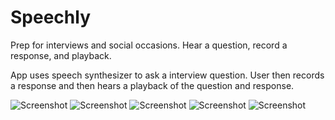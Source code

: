 # Speechly
Prep for interviews and social occasions. Hear a question, record a response, and playback.

App uses speech synthesizer to ask a interview question. User then records a response and then hears a playback of the question and response.

![Screenshot](http://i.imgur.com/MRJztwt.jpg)
![Screenshot](http://i.imgur.com/6HFAVqu.jpg)
![Screenshot](http://i.imgur.com/kvfSKic.jpg)
![Screenshot](http://i.imgur.com/ScOF8Xf.jpg)
![Screenshot](http://i.imgur.com/RPABN5c.jpg)
